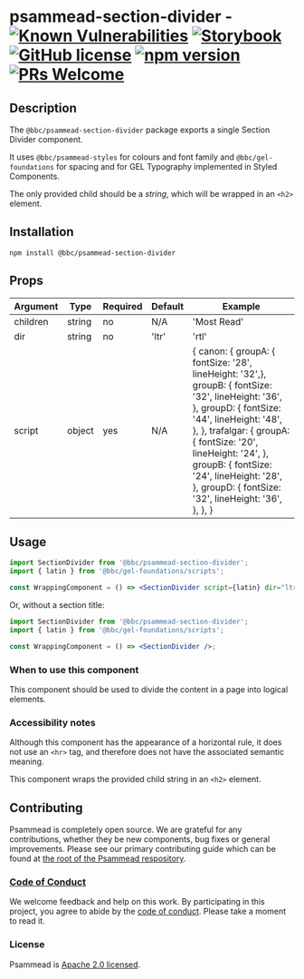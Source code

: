 # psammead-section-divider - [![Known Vulnerabilities](https://snyk.io/test/github/bbc/psammead/badge.svg?targetFile=packages%2Fcomponents%2Fpsammead-section-divider%2Fpackage.json)](https://snyk.io/test/github/bbc/psammead?targetFile=packages%2Fcomponents%2Fpsammead-section-divider%2Fpackage.json) [![Storybook](https://raw.githubusercontent.com/storybooks/brand/master/badge/badge-storybook.svg?sanitize=true)](https://bbc.github.io/psammead/?path=/story/section-divider--default) [![GitHub license](https://img.shields.io/badge/license-Apache%202.0-blue.svg)](https://github.com/bbc/psammead/blob/latest/LICENSE) [![npm version](https://img.shields.io/npm/v/@bbc/psammead-section-divider.svg)](https://www.npmjs.com/package/@bbc/psammead-section-divider) [![PRs Welcome](https://img.shields.io/badge/PRs-welcome-brightgreen.svg)](https://github.com/bbc/psammead/blob/latest/CONTRIBUTING.md)

## Description

The `@bbc/psammead-section-divider` package exports a single Section Divider component.

It uses `@bbc/psammead-styles` for colours and font family and `@bbc/gel-foundations` for spacing and for GEL Typography implemented in Styled Components.

The only provided child should be a *string*, which will be wrapped in an `<h2>` element.

## Installation

`npm install @bbc/psammead-section-divider`

## Props

| Argument  | Type | Required | Default | Example |
| --------- | ---- | -------- | ------- | ------- |
| children | string | no | N/A | 'Most Read' |
| dir | string | no | 'ltr' | 'rtl' |
| script    | object | yes | N/A | { canon: { groupA: { fontSize: '28', lineHeight: '32',}, groupB: { fontSize: '32', lineHeight: '36', }, groupD: { fontSize: '44', lineHeight: '48', }, }, trafalgar: { groupA: { fontSize: '20', lineHeight: '24', }, groupB: { fontSize: '24', lineHeight: '28', }, groupD: { fontSize: '32', lineHeight: '36', }, }, }|

## Usage

```jsx
import SectionDivider from '@bbc/psammead-section-divider';
import { latin } from '@bbc/gel-foundations/scripts';

const WrappingComponent = () => <SectionDivider script={latin} dir="ltr">Text here</SectionDivider>;
```

Or, without a section title:

```jsx
import SectionDivider from '@bbc/psammead-section-divider';
import { latin } from '@bbc/gel-foundations/scripts';

const WrappingComponent = () => <SectionDivider />;
```

### When to use this component

This component should be used to divide the content in a page into logical elements.

<!-- ### When not to use this component -->

### Accessibility notes

Although this component has the appearance of a horizontal rule, it does not use an `<hr>` tag, and therefore does not have the associated semantic meaning.

This component wraps the provided child string in an `<h2>` element.

<!-- ## Roadmap -->

## Contributing

Psammead is completely open source. We are grateful for any contributions, whether they be new components, bug fixes or general improvements. Please see our primary contributing guide which can be found at [the root of the Psammead respository](https://github.com/bbc/psammead/blob/latest/CONTRIBUTING.md).

### [Code of Conduct](https://github.com/bbc/psammead/blob/latest/CODE_OF_CONDUCT.md)

We welcome feedback and help on this work. By participating in this project, you agree to abide by the [code of conduct](https://github.com/bbc/psammead/blob/latest/CODE_OF_CONDUCT.md). Please take a moment to read it.

### License

Psammead is [Apache 2.0 licensed](https://github.com/bbc/psammead/blob/latest/LICENSE).
